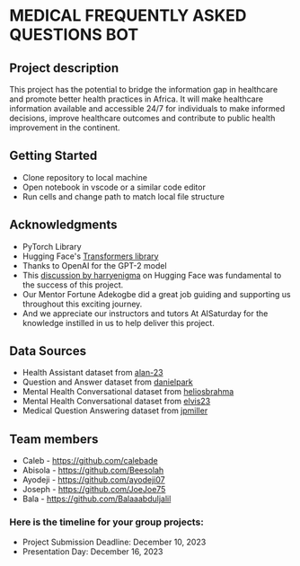 # MEDICAL FREQUENTLY ASKED QUESTIONS BOT

## Project description 
This project has the potential to bridge the information gap in healthcare and promote 
better health practices in Africa. It will make healthcare information available and 
accessible 24/7 for individuals to make informed decisions, improve healthcare 
outcomes and contribute to public health improvement in the continent.


## Getting Started 
- Clone repository to local machine
- Open notebook in vscode or a similar code editor
- Run cells and change path to match local file structure

## Acknowledgments
- PyTorch Library
- Hugging Face's [Transformers library](https://huggingface.co/transformers/)
- Thanks to OpenAI for the GPT-2 model
- This [discussion by harryenigma](https://discuss.huggingface.co/t/fine-tuning-gpt2-for-movie-script-generation-in-pytorch/23906/3) on Hugging Face was fundamental to the success of this project.
- Our Mentor Fortune Adekogbe did a great job guiding and supporting us throughout this exciting journey.
- And we appreciate our instructors and tutors At AISaturday for the knowledge instilled in us to help deliver this project.

## Data Sources
- Health Assistant dataset from [alan-23](https://huggingface.co/datasets/alan-23/HealthAssistant115/tree/main)
- Question and Answer dataset from [danielpark](https://huggingface.co/datasets/danielpark/MQuAD-v1/tree/main)
- Mental Health Conversational dataset from [heliosbrahma](https://huggingface.co/datasets/heliosbrahma/mental_health_conversational_dataset/tree/main/data)
- Mental Health Conversational dataset from [elvis23](https://www.kaggle.com/datasets/elvis23/mental-health-conversational-data)
- Medical Question Answering dataset from [jpmiller](https://www.kaggle.com/datasets/jpmiller/layoutlm)

## Team members
- Caleb  - https://github.com/calebade
- Abisola  - https://github.com/Beesolah
- Ayodeji - https://github.com/ayodeji07
- Joseph - https://github.com/JoeJoe75
- Bala - https://github.com/Balaaabduljalil

### Here is the timeline for your group projects:
- Project Submission Deadline: December 10, 2023
- Presentation Day: December 16, 2023
